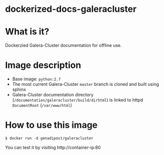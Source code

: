 # dockerized-docs-galeracluster

# What is it? #
Dockerzied Galera-Cluster documentation for offline use.

# Image description #
- Base image: `python:2.7`
- The most current Galera-Cluster `master` branch is cloned and built using sphinx
- Galera-Cluster documentation directory (`/documentation/galeracluster/build/dirhtml`) is linked to httpd `DocumentRoot` (`/var/www/html`)  
# How to use this image #

```console
$ docker run -d genadipost/galeracluster

```

You can test it by visiting http://container-ip:80
